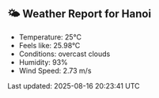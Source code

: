 <!-- WEATHER-START -->
## 🌤 Weather Report for Hanoi

- Temperature: 25°C
- Feels like: 25.98°C
- Conditions: overcast clouds
- Humidity: 93%
- Wind Speed: 2.73 m/s

Last updated: 2025-08-16 20:23:41 UTC
<!-- WEATHER-END -->
